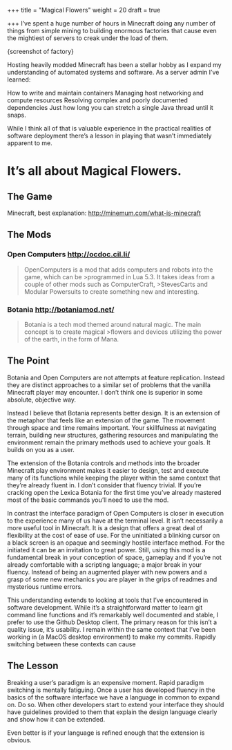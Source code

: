 +++
title = "Magical Flowers"
weight = 20
draft = true

+++
I’ve spent a huge number of hours in Minecraft doing any number of things from simple mining to building enormous factories that cause even the mightiest of servers to creak under the load of them.

{screenshot of factory}

Hosting heavily modded Minecraft has been a stellar hobby as I expand my understanding of automated systems and software.
As a server admin I’ve learned:

How to write and maintain containers
Managing host networking and compute resources
Resolving complex and poorly documented dependencies
Just how long you can stretch a single Java thread until it snaps.

While I think all of that is valuable experience in the practical realities of software deployment there’s a lesson in playing that wasn’t immediately apparent to me.

# It’s all about Magical Flowers.

## The Game
Minecraft, best explanation: http://minemum.com/what-is-minecraft


## The Mods

### Open Computers http://ocdoc.cil.li/
>OpenComputers is a mod that adds computers and robots into the game, which can be >programmed in Lua 5.3. It takes ideas from a couple of other mods such as ComputerCraft, >StevesCarts and Modular Powersuits to create something new and interesting.

### Botania http://botaniamod.net/
>Botania is a tech mod themed around natural magic. The main concept is to create magical >flowers and devices utilizing the power of the earth, in the form of Mana.

## The Point

Botania and Open Computers are not attempts at feature replication. Instead they are distinct approaches to a similar set of problems that the vanilla Minecraft player may encounter. I don’t think one is superior in some absolute, objective way.

Instead I believe that Botania represents better design. It is an extension of the metaphor that feels like an extension of the game. The movement through space and time remains important. Your skillfulness at navigating terrain, building new structures, gathering resources and manipulating the environment remain the primary methods used to achieve your goals. It builds on you as a user.


The extension of the Botania controls and methods into the broader Minecraft play environment makes it easier to design, test and execute many of its functions while keeping the player within the same context that they’re already fluent in. I don’t consider that fluency trivial. If you’re cracking open the Lexica Botania for the first time you’ve already mastered most of the basic commands you’ll need to use the mod.



In contrast the interface paradigm of Open Computers is closer in execution to the experience many of us have at the terminal level. It isn’t necessarily a more useful tool in Minecraft. It is a design that offers a great deal of flexibility at the cost of ease of use. For the uninitiated a blinking cursor on a black screen is an opaque and seemingly hostile interface method. For the initiated it can be an invitation to great power. Still, using this mod is a fundamental break in your conception of space, gameplay and if you’re not already comfortable with a scripting language;  a major break in your fluency. Instead of being an augmented player with new powers and a grasp of some new mechanics you are player in the grips of readmes and mysterious runtime errors.



This understanding extends to looking at tools that I’ve encountered in software development. While it’s a straightforward matter to learn git command line functions and it’s remarkably well documented and stable, I prefer to use the Github Desktop client. The primary reason for this isn’t a quality issue, it’s usability. I remain within the same context that I’ve been working in (a MacOS desktop environment) to make my commits. Rapidly switching between these contexts can cause

## The Lesson

Breaking a user’s paradigm is an expensive moment. Rapid paradigm switching is mentally fatiguing.  Once a user has developed fluency in the basics of the software interface we have a language in common to expand on. Do so. When other developers start to extend your interface they should have guidelines provided to them that explain the design language clearly and show how it can be extended.

Even better is if your language is refined enough that the extension is obvious.
